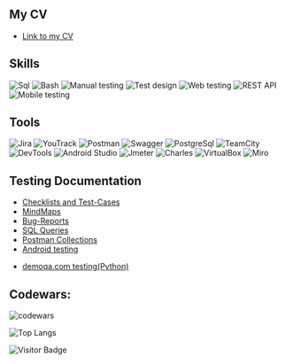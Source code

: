 <!-- ![Header](https://github.com/CytoClown/CytoClown/blob/main/assets/Header.png) -->

## My CV
- [Link to my CV](https://drive.google.com/file/d/1rOY-3wXnP2ZHiOv0MiNJrFxtNQtmnnnY/view?usp=sharing)

## Skills
![Sql](https://img.shields.io/badge/Sql-090909?style=for-the-badge&logo=Sql&logoColor=0b66c2%20)
![Bash](https://img.shields.io/badge/Bash-090909?style=for-the-badge&logo=Bash&logoColor=0b66c2%20)
![Manual testing](https://img.shields.io/badge/Manual%20testing-090909?style=for-the-badge&logo=Manual%20testing&logoColor=0b66c2%20)
![Test design](https://img.shields.io/badge/Test%20design-090909?style=for-the-badge&logo=Test%20design&logoColor=0b66c2%20)
![Web testing](https://img.shields.io/badge/Web%20testing-090909?style=for-the-badge&logo=Web%20testing&logoColor=0b66c2%20)
![REST API](https://img.shields.io/badge/REST%20API-090909?style=for-the-badge&logo=REST%20API&logoColor=0b66c2%20)
![Mobile testing](https://img.shields.io/badge/Mobile%20testing-090909?style=for-the-badge&logo=Mobile%20testing&logoColor=0b66c2%20)

## Tools
![Jira](https://img.shields.io/badge/Jira-090909?style=for-the-badge&logo=Jira&logoColor=47C5FB)
![YouTrack](https://img.shields.io/badge/YouTrack-090909?style=for-the-badge&logo=YouTrack&logoColor=909090)
![Postman](https://img.shields.io/badge/Postman-090909?style=for-the-badge&logo=Postman&logoColor=ff6c37)
![Swagger](https://img.shields.io/badge/Swagger-090909?style=for-the-badge&logo=swagger)
![PostgreSql](https://img.shields.io/badge/PostgreSql-090909?style=for-the-badge&logo=PostgreSql&logoColor=31648c%20)
![TeamCity](https://img.shields.io/badge/teamcity-090909?style=for-the-badge&logo=teamcity&logoColor=909090)
![DevTools](https://img.shields.io/badge/Devtools-090909?style=for-the-badge&logo=google%20chrome)
![Android Studio](https://img.shields.io/badge/Android%20Studio-090909?style=for-the-badge&logo=Android%20Studio&logoColor=31648c%20)
![Jmeter](https://img.shields.io/badge/Jmeter-090909?style=for-the-badge&logo=Jmeter&logoColor=31648c%20)
![Charles](https://img.shields.io/badge/Charles-090909?style=for-the-badge&logo=Charles&logoColor=31648c%20)
![VirtualBox](https://img.shields.io/badge/VirtualBox-090909?style=for-the-badge&logo=virtualbox&logoColor=%230b66c2%20)
![Miro](https://img.shields.io/badge/Miro-090909?style=for-the-badge&logo=miro&logoColor=%23fabc32)

## Testing Documentation

- [Checklists and Test-Cases](https://github.com/CytoClown/ChList-TK)
- [MindMaps](https://github.com/CytoClown/MM)
- [Bug-Reports](https://github.com/CytoClown/BReports)
- [SQL Queries](https://github.com/CytoClown/SQLquery)
- [Postman Collections](https://github.com/CytoClown/PostC)
- [Android testing](https://github.com/CytoClown/Mobile)
<!-- - [VirtualBox Ubuntu server, TeamCity](https://github.com/CytoClown/UbServTeam/tree/main) -->
<!-- - [Saucedemo testing(Python)](https://github.com/CytoClown/Saucedemo) -->
- [demoqa.com testing(Python)](https://github.com/CytoClown/QA_auto)

<!-- ## Contacts
[![Telegram](https://img.shields.io/badge/Telegram-090909?style=for-the-badge&logo=Telegram&logoColor=31648c%20)](https://t.me//knyaz335)
[![LinkedIn](https://img.shields.io/badge/LinkedIn-090909?style=for-the-badge&logo=LinkedIn&logoColor=0b66c2%20)](https://www.linkedin.com/in/knyaz335/) -->

## Codewars:
![codewars](https://www.codewars.com/users/CytoClown/badges/small)

![Top Langs](https://github-readme-stats.vercel.app/api/top-langs/?username=cytoclown)
<!-- ![Anurag's GitHub stats](https://github-readme-stats.vercel.app/api?username=cytoclown&show_icons=true) -->
![Visitor Badge](https://visitor-badge.laobi.icu/badge?page_id=CytoClown)
